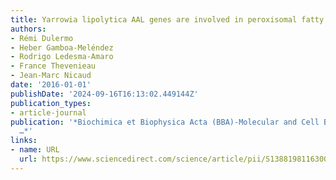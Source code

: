```yaml
---
title: Yarrowia lipolytica AAL genes are involved in peroxisomal fatty acid activation
authors:
- Rémi Dulermo
- Heber Gamboa-Meléndez
- Rodrigo Ledesma‐Amaro
- France Thevenieau
- Jean-Marc Nicaud
date: '2016-01-01'
publishDate: '2024-09-16T16:13:02.449144Z'
publication_types:
- article-journal
publication: '*Biochimica et Biophysica Acta (BBA)-Molecular and Cell Biology of Lipids
  …*'
links:
- name: URL
  url: https://www.sciencedirect.com/science/article/pii/S1388198116300907
---
```

